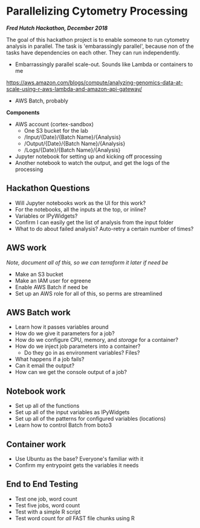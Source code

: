 # Parallelizing Cytometry Processing

***Fred Hutch Hackathon, December 2018***

The goal of this hackathon project is to enable someone to run cytometry analysis in parallel. The task is 'embarassingly parallel', because non of the tasks have dependencies on each other. They can run independently.

* Embarrassingly parallel scale-out. Sounds like Lambda or containers to me

https://aws.amazon.com/blogs/compute/analyzing-genomics-data-at-scale-using-r-aws-lambda-and-amazon-api-gateway/

* AWS Batch, probably

**Components**

* AWS account (cortex-sandbox)
   * One S3 bucket for the lab
   * /Input/{Date}/{Batch Name}/{Analysis}
   * /Output/{Date}/{Batch Name}/{Analysis}
   * /Logs/{Date}/{Batch Name}/{Analysis}
* Jupyter notebook for setting up and kicking off processing
* Another notebook to watch the output, and get the logs of the processing



## Hackathon Questions

* Will Jupyter notebooks work as the UI for this work? 
* For the notebooks, all the inputs at the top, or inline?
* Variables or IPyWidgets?
* Confirm I can easily get the list of analysis from the input folder
* What to do about failed analysis? Auto-retry a certain number of times?


## AWS work

*Note, document all of this, so we can terraform it later if need be*

* Make an S3 bucket
* Make an IAM user for egreene
* Enable AWS Batch if need be
* Set up an AWS role for all of this, so perms are streamlined

## AWS Batch work

* Learn how it passes variables around
* How do we give it parameters for a job? 
* How do we configure CPU, memory, and *storage* for a container? 
* How do we inject job parameters into a container?
   * Do they go in as environment variables? Files? 
* What happens if a job fails? 
* Can it email the output?
* How can we get the console output of a job?

## Notebook work

* Set up all of the functions
* Set up all of the input variables as IPyWidgets
* Set up all of the patterns for configured variables (locations)
* Learn how to control Batch from boto3

## Container work

* Use Ubuntu as the base? Everyone's familiar with it
* Confirm my entrypoint gets the variables it needs


## End to End Testing

* Test one job, word count
* Test five jobs, word count
* Test with a simple R script
* Test word count for *all* FAST file chunks using R

